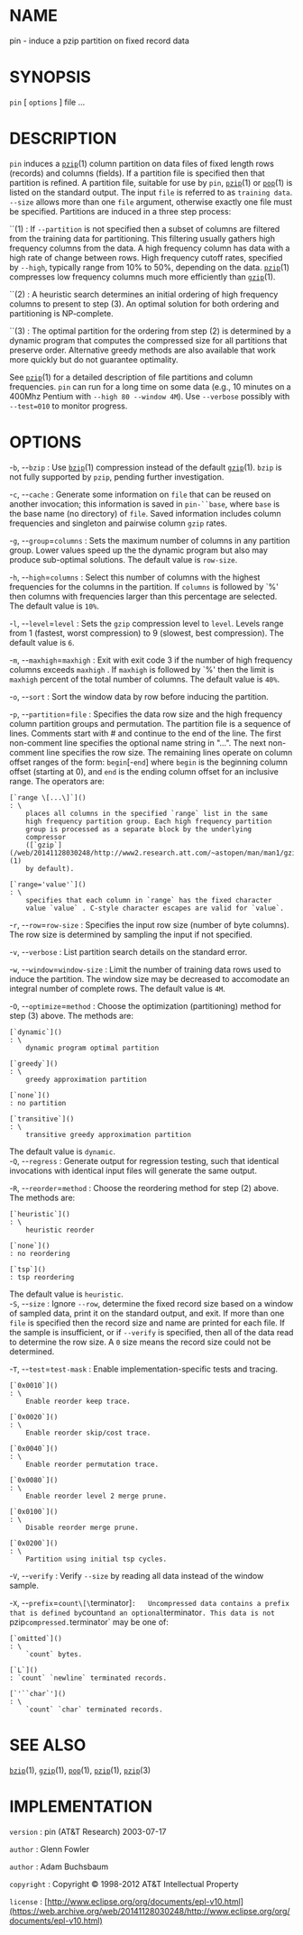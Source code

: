 # NAME

pin - induce a pzip partition on fixed record data

# SYNOPSIS

`pin` \[ `options` \] file ...

# DESCRIPTION

`pin` induces a
[`pzip`](/web/20141128030248/http://www2.research.att.com/~astopen/man/man1/pzip.html)(1)
column partition on data files of fixed length rows (records) and
columns (fields). If a partition file is specified then that partition
is refined. A partition file, suitable for use by `pin`,
[`pzip`](/web/20141128030248/http://www2.research.att.com/~astopen/man/man1/pzip.html)(1)
or
[`pop`](/web/20141128030248/http://www2.research.att.com/~astopen/man/man1/pop.html)(1)
is listed on the standard output. The input `file` is referred to as
`training data`. `--size` allows more than one `file` argument,
otherwise exactly one file must be specified.
Partitions are induced in a three step process:

``(1)
: If `--partition` is not specified then a subset of columns are
    filtered from the training data for partitioning. This filtering
    usually gathers high frequency columns from the data. A high
    frequency column has data with a high rate of change between rows.
    High frequency cutoff rates, specified by `--high`, typically
    range from 10% to 50%, depending on the data.
    [`pzip`](/web/20141128030248/http://www2.research.att.com/~astopen/man/man1/pzip.html)(1)
    compresses low frequency columns much more efficiently than
    [`gzip`](/web/20141128030248/http://www2.research.att.com/~astopen/man/man1/gzip.html)(1).

``(2)
: A heuristic search determines an initial ordering of high frequency
    columns to present to step (3). An optimal solution for both
    ordering and partitioning is NP-complete.

``(3)
: The optimal partition for the ordering from step (2) is determined
    by a dynamic program that computes the compressed size for all
    partitions that preserve order. Alternative greedy methods are also
    available that work more quickly but do not guarantee optimality.

See
[`pzip`](/web/20141128030248/http://www2.research.att.com/~astopen/man/man1/pzip.html)(1)
for a detailed description of file partitions and column frequencies.
`pin` can run for a long time on some data (e.g., 10 minutes on a
400Mhz Pentium with `--high 80 --window 4M`). Use `--verbose`
possibly with `--test=010` to monitor progress.

# OPTIONS

-`b`, --`bzip`
:   Use
    [`bzip`](/web/20141128030248/http://www2.research.att.com/~astopen/man/man1/bzip.html)(1)
    compression instead of the default
    [`gzip`](/web/20141128030248/http://www2.research.att.com/~astopen/man/man1/gzip.html)(1).
    `bzip` is not fully supported by `pzip`, pending
    further investigation.

-`c`, --`cache`
:   Generate some information on `file` that can be reused on another
    invocation; this information is saved in `pin-``base`, where
    `base` is the base name (no directory) of `file`. Saved information
    includes column frequencies and singleton and pairwise column
    `gzip` rates.

-`g`, --`group`=`columns`
:   Sets the maximum number of columns in any partition group. Lower
    values speed up the the dynamic program but also may produce
    sub-optimal solutions. The default value is `row-size`.

-`h`, --`high`=`columns`
:   Select this number of columns with the highest frequencies for the
    columns in the partition. If `columns` is followed by \`%' then
    columns with frequencies larger than this percentage are selected.
    The default value is `10%`.

-`l`, --`level`=`level`
:   Sets the `gzip` compression level to `level`. Levels range from 1
    (fastest, worst compression) to 9 (slowest, best compression). The
    default value is `6`.

-`m`, --`maxhigh`=`maxhigh`
:   Exit with exit code 3 if the number of high frequency columns
    exceeds `maxhigh` . If `maxhigh` is followed by \`%' then the
    limit is `maxhigh` percent of the total number of columns. The
    default value is `40%`.

-`o`, --`sort`
:   Sort the window data by row before inducing the partition.

-`p`, --`partition`=`file`
:   Specifies the data row size and the high frequency column partition
    groups and permutation. The partition file is a sequence of lines.
    Comments start with \# and continue to the end of the line. The
    first non-comment line specifies the optional name string in "...".
    The next non-comment line specifies the row size. The remaining
    lines operate on column offset ranges of the form: `begin`\[-`end`\]
    where `begin` is the beginning column offset (starting at 0), and
    `end` is the ending column offset for an inclusive range. The
    operators are:

    [`range \[...\]`]()
    : \
        places all columns in the specified `range` list in the same
        high frequency partition group. Each high frequency partition
        group is processed as a separate block by the underlying
        compressor
        ([`gzip`](/web/20141128030248/http://www2.research.att.com/~astopen/man/man1/gzip.html)(1)
        by default).

    [`range='value'`]()
    : \
        specifies that each column in `range` has the fixed character
        value `value` . C-style character escapes are valid for `value`.

-`r`, --`row`=`row-size`
:   Specifies the input row size (number of byte columns). The row size
    is determined by sampling the input if not specified.

-`v`, --`verbose`
:   List partition search details on the standard error.

-`w`, --`window`=`window-size`
:   Limit the number of training data rows used to induce the partition.
    The window size may be decreased to accomodate an integral number of
    complete rows. The default value is `4M`.

-`O`, --`optimize`=`method`
:   Choose the optimization (partitioning) method for step (3) above.
    The methods are:

    [`dynamic`]()
    : \
        dynamic program optimal partition

    [`greedy`]()
    : \
        greedy approximation partition

    [`none`]()
    : no partition

    [`transitive`]()
    : \
        transitive greedy approximation partition

The default value is `dynamic`.\
-`Q`, --`regress`
:   Generate output for regression testing, such that identical
    invocations with identical input files will generate the
    same output.

-`R`, --`reorder`=`method`
:   Choose the reordering method for step (2) above. The methods are:

    [`heuristic`]()
    : \
        heuristic reorder

    [`none`]()
    : no reordering

    [`tsp`]()
    : tsp reordering

The default value is `heuristic`.\
-`S`, --`size`
:   Ignore `--row`, determine the fixed record size based on a window
    of sampled data, print it on the standard output, and exit. If more
    than one `file` is specified then the record size and name are
    printed for each file. If the sample is insufficient, or if
    `--verify` is specified, then all of the data read to determine
    the row size. A `0` size means the record size could not
    be determined.

-`T`, --`test`=`test-mask`
:   Enable implementation-specific tests and tracing.

    [`0x0010`]()
    : \
        Enable reorder keep trace.

    [`0x0020`]()
    : \
        Enable reorder skip/cost trace.

    [`0x0040`]()
    : \
        Enable reorder permutation trace.

    [`0x0080`]()
    : \
        Enable reorder level 2 merge prune.

    [`0x0100`]()
    : \
        Disable reorder merge prune.

    [`0x0200`]()
    : \
        Partition using initial tsp cycles.

-`V`, --`verify`
:   Verify `--size` by reading all data instead of the window sample.

-`X`, --`prefix`=`count\[\`terminator\]`
:   Uncompressed data contains a prefix that is defined by `count` and
    an optional `terminator`. This data is not `pzip` compressed.
    `terminator` may be one of:

    [`omitted`]()
    : \
        `count` bytes.

    [`L`]()
    : `count` `newline` terminated records.

    [`'``char`']()
    : \
        `count` `char` terminated records.

# SEE ALSO

[`bzip`](/web/20141128030248/http://www2.research.att.com/~astopen/man/man1/bzip.html)(1),
[`gzip`](/web/20141128030248/http://www2.research.att.com/~astopen/man/man1/gzip.html)(1),
[`pop`](/web/20141128030248/http://www2.research.att.com/~astopen/man/man1/pop.html)(1),
[`pzip`](/web/20141128030248/http://www2.research.att.com/~astopen/man/man1/pzip.html)(1),
[`pzip`](/web/20141128030248/http://www2.research.att.com/~astopen/man/man3/pzip.html)(3)

# IMPLEMENTATION

`version`
:   pin (AT&T Research) 2003-07-17

`author`
:   Glenn Fowler

`author`
:   Adam Buchsbaum

`copyright`
:   Copyright © 1998-2012 AT&T Intellectual Property

`license`
:   [http://www.eclipse.org/org/documents/epl-v10.html](https://web.archive.org/web/20141128030248/http://www.eclipse.org/org/documents/epl-v10.html)


